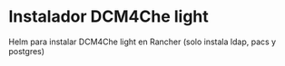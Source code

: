 # Instalador DCM4Che light

Helm para instalar DCM4Che light en Rancher (solo instala ldap, pacs y postgres)

